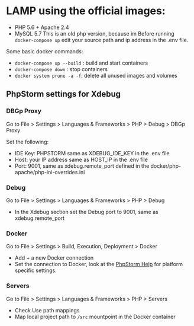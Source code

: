 # LAMP using the official images:  
 - PHP 5.6 + Apache 2.4
 - MySQL 5.7
This is an old php version, because im 
Before running `docker-compose up` edit your source path and ip address in the .env file. 

Some basic docker commands: 
- `docker-compose up --build` : build and start containers  
- `docker-compose down` : stop containers  
- `docker system prune -a -f`: delete all unused images and volumes  

## PhpStorm settings for Xdebug 

### DBGp Proxy 
Go to File > Settings > Languages & Frameworks > PHP > Debug > DBGp Proxy  

Set the following:  
- IDE Key: PHPSTORM same as XDEBUG_IDE_KEY in the .env file  
- Host: your IP address same as HOST_IP in the .env file  
- Port: 9001, same as xdebug.remote_port defined in the docker/php-apache/php-ini-overrides.ini  

### Debug 
Go to File > Settings > Languages & Frameworks > PHP > Debug  
- In the Xdebug section set the Debug port to 9001, same as xdebug.remote_port  

### Docker 
Go to File > Settings > Build, Execution, Deployment > Docker 

- Add + a new Docker connection  
- Set the connection to Docker, look at the [PhpStorm Help](https://www.jetbrains.com/help/phpstorm/docker-connection-settings.html) for platform specific settings. 

### Servers 
Go to File > Settings > Languages & Frameworks > PHP > Servers 

- Check Use path mappings 
- Map local project path to `/src` mountpoint in the Docker container
